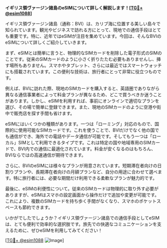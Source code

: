 **イギリス領ヴァージン諸島のeSIMについて詳しく解説します！[[TG💪+ @esim1088](https://t.me/s/esim1088)]**

イギリス領ヴァージン諸島（通称：BVI）は、カリブ海に位置する美しい島々で知られています。観光やビジネスで訪れる方にとって、現地での通信手段はとても重要です。特に、近年ではeSIMが注目を集めています。今回は、そんなBVIのeSIMについて詳しくご紹介していきます。

まず、eSIMとは簡単に言うと、物理的なSIMカードを削除した電子形式のSIMのことです。従来のSIMカードのように小さく折りたたむ必要もありませんし、挿す場所もありません。スマホやタブレット、さらには最近ではスマートウォッチにも搭載されています。この便利な技術は、旅行者にとって非常に役立つものです。

例えば、BVIに訪れた際、現地のSIMカードを購入すると、英語圏でありながら異なる通信事業者によって料金プランが異なるため、どこで買うべきか迷うことがあります。しかし、eSIMを利用すれば、事前にオンラインで適切なプランを選び、その場で簡単に登録できます。また、現地のSIMカードのように空港や街中で販売店を探す手間も省けます。

eSIMにはいくつかの種類があります。一つは「ローミング」対応のもので、国際的に使用可能なSIMカードです。これを使うことで、BVIだけでなく他の国でも通信ができ、海外での電話やデータ通信が可能です。そしてもう一つは「ローカル」SIMとして利用できるタイプです。これは特定の国や地域専用のSIMカードで、BVI内での通信に最適化されています。料金が安くなるのはもちろん、BVIならではの高速通信が期待できます。

さらに、BVIのeSIMには様々なプランが用意されています。短期滞在者向けの日割りプランや、長期滞在者向けの月額プランなど、自分の用途に合わせて選べます。特に旅行者には、必要な期間だけ利用できる柔軟なプランが魅力的です。

最後に、eSIMの利便性について。従来のSIMカードは物理的に取り外す必要がありますが、eSIMはスマホの設定画面から操作だけで追加や変更が可能です。これにより、複数のSIMカードを持ち歩く手間がなくなり、スマホのポケットスペースも節約できます。

いかがでしたでしょうか？イギリス領ヴァージン諸島での通信手段としてeSIMは、とても便利で効率的な選択肢です。旅先での快適なコミュニケーションを支えるために、ぜひeSIMを利用してみてください！

[[TG💪+ @esim1088](https://t.me/s/esim1088) ![Image](https://i.postimg.cc/Y0z9fWf4/image.png)]